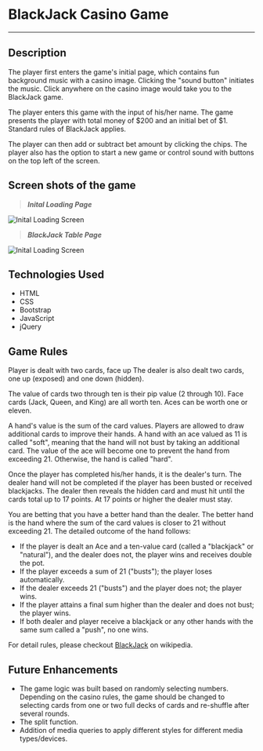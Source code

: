 # BlackJack Casino Game
___
## Description
The player first enters the game's initial page, which contains fun background music with a casino image. Clicking the "sound button" initiates the music. Click anywhere on the casino image would take you to the BlackJack game.

The player enters this game with the input of his/her name. The game presents the player with total money of \$200 and an initial bet of \$1. Standard rules of BlackJack applies.

The player can then add or subtract bet amount by clicking the chips. The player also has the option to start a new game or control sound with buttons on the top left of the screen.

## Screen shots of the game
> **_Inital Loading Page_**

![Inital Loading Screen](https://i.imgur.com/pegfwZg.png)

> **_BlackJack Table Page_**

![Inital Loading Screen](https://i.imgur.com/ZC2Yme0.jpeg)

## Technologies Used
* HTML
* CSS
* Bootstrap
* JavaScript
* jQuery

## Game Rules
Player is dealt with two cards, face up The dealer is also dealt two cards, one up (exposed) and one down (hidden). 

The value of cards two through ten is their pip value (2 through 10). Face cards (Jack, Queen, and King) are all worth ten. Aces can be worth one or eleven. 

A hand's value is the sum of the card values. Players are allowed to draw additional cards to improve their hands. A hand with an ace valued as 11 is called "soft", meaning that the hand will not bust by taking an additional card. The value of the ace will become one to prevent the hand from exceeding 21. Otherwise, the hand is called "hard".

Once the player has completed his/her hands, it is the dealer's turn. The dealer hand will not be completed if the player has been busted or received blackjacks. The dealer then reveals the hidden card and must hit until the cards total up to 17 points. At 17 points or higher the dealer must stay. 

You are betting that you have a better hand than the dealer. The better hand is the hand where the sum of the card values is closer to 21 without exceeding 21. The detailed outcome of the hand follows:
* If the player is dealt an Ace and a ten-value card (called a "blackjack" or "natural"), and the dealer does not, the player wins and receives double the pot.
* If the player exceeds a sum of 21 ("busts"); the player loses automatically.
* If the dealer exceeds 21 ("busts") and the player does not; the player wins.
* If the player attains a final sum higher than the dealer and does not bust; the player wins.
* If both dealer and player receive a blackjack or any other hands with the same sum called a "push", no one wins.

For detail rules, please checkout [BlackJack](https://en.wikipedia.org/wiki/Blackjack) on wikipedia. 

## Future Enhancements
* The game logic was built based on randomly selecting numbers. Depending on the casino rules, the game should be changed to selecting cards from one or two full decks of cards and re-shuffle after several rounds.
* The split function.
* Addition of media queries to apply different styles for different media types/devices.



